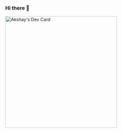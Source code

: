 ### Hi there 👋

<!-- <a href="https://app.daily.dev/akshay02"><img src="https://api.daily.dev/devcards/v2/3L0UdWPnrQ5k2OjmM0lQJ.png?r=gf4&type=default" width="356" alt="Akshay's Dev Card"/></a>-->

<a href="https://github.com/Akshayp2002/Akshayp2002"><img src="./devcard.png" width="356" alt="Akshay's Dev Card"/></a>


<!--
**Akshayp2002/Akshayp2002** is a ✨ _special_ ✨ repository because its `README.md` (this file) appears on your GitHub profile.

Here are some ideas to get you started:

- 🔭 I’m currently working on ...
- 🌱 I’m currently learning ...
- 👯 I’m looking to collaborate on ...
- 🤔 I’m looking for help with ...
- 💬 Ask me about ...
- 📫 How to reach me: ...
- 😄 Pronouns: ...
- ⚡ Fun fact: ...
-->
